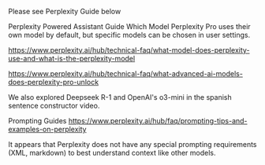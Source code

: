 Please see Perplexity Guide below

Perplexity Powered Assistant Guide
Which Model
Perplexity Pro uses their own model by default, but specific models can be chosen in user settings.

https://www.perplexity.ai/hub/technical-faq/what-model-does-perplexity-use-and-what-is-the-perplexity-model

https://www.perplexity.ai/hub/technical-faq/what-advanced-ai-models-does-perplexity-pro-unlock

We also explored Deepseek R-1 and OpenAI's o3-mini in the spanish sentence constructor video.

Prompting Guides
https://www.perplexity.ai/hub/faq/prompting-tips-and-examples-on-perplexity

It appears that Perplexity does not have any special prompting requirements (XML, markdown) to best understand context like other models.
